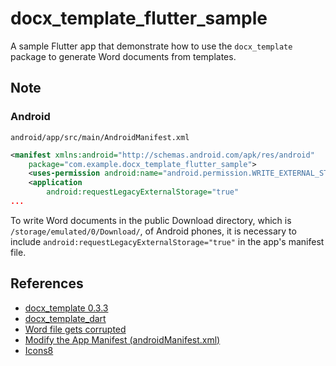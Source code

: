 # docx_template_flutter_sample
A sample Flutter app that demonstrate how to use the `docx_template` package to generate Word documents from templates.

## Note

### Android

`android/app/src/main/AndroidManifest.xml`

```xml
<manifest xmlns:android="http://schemas.android.com/apk/res/android"
    package="com.example.docx_template_flutter_sample">
    <uses-permission android:name="android.permission.WRITE_EXTERNAL_STORAGE" />
    <application
        android:requestLegacyExternalStorage="true"
...
```

To write Word documents in the public Download directory, which is `/storage/emulated/0/Download/`, of Android phones, it is necessary to include `android:requestLegacyExternalStorage="true"` in the app's manifest file.

## References

- [docx_template 0.3.3](https://pub.dev/packages/docx_template)
- [docx_template_dart](https://github.com/PavelS0/docx_template_dart)
- [Word file gets corrupted](https://github.com/PavelS0/docx_template_dart/issues/37)
- [Modify the App Manifest (androidManifest.xml)](https://www.ibm.com/docs/en/trusteer-mobile-sdk/5.2?topic=qsta-step-1-modify-app-manifest-androidmanifestxml)
- [Icons8](https://icons8.com/license)
